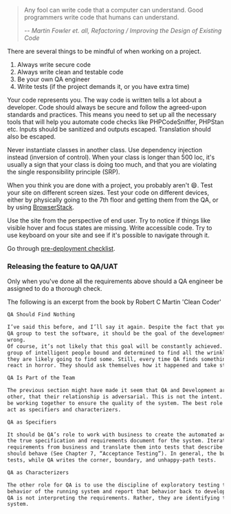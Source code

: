 > Any fool can write code that a computer can understand. Good programmers write code that humans can understand.
>
> -- <cite>Martin Fowler et. all, Refactoring / Improving the Design of Existing Code</cite>

There are several things to be mindful of when working on a project.

1. Always write secure code
2. Always write clean and testable code
3. Be your own QA engineer
4. Write tests (if the project demands it, or you have extra time)

Your code represents you. The way code is written tells a lot about a developer. Code should always be secure and follow the agreed-upon standards and practices.
This means you need to set up all the necessary tools that will help you automate code checks like PHPCodeSniffer, PHPStan etc.
Inputs should be sanitized and outputs escaped. Translation should also be escaped.

Never instantiate classes in another class. Use dependency injection instead (inversion of control).
When your class is longer than 500 loc, it's usually a sign that your class is doing too much, and that you are violating the single responsibility principle (SRP).

When you think you are done with a project, you probably aren't 😄.
Test your site on different screen sizes. Test your code on different devices, either by physically going to the 7th floor and getting them from the QA, or by using [BrowserStack](https://www.browserstack.com/).

Use the site from the perspective of end user. Try to notice if things like visible hover and focus states are missing. Write accessible code. Try to use keyboard on your site and see if it's possible to navigate through it.

Go through [pre-deployment checklist](/project-management/checklists).

### Releasing the feature to QA/UAT

Only when you've done all the requirements above should a QA engineer be assigned to do a thorough check.

The following is an excerpt from the book by Robert C Martin 'Clean Coder'

```md
QA Should Find Nothing

I’ve said this before, and I’ll say it again. Despite the fact that your company may have a separate
QA group to test the software, it should be the goal of the development group that QA find nothing
wrong.
Of course, it’s not likely that this goal will be constantly achieved. After all, when you have a
group of intelligent people bound and determined to find all the wrinkles and deficits in a product,
they are likely going to find some. Still, every time QA finds something the development team should
react in horror. They should ask themselves how it happened and take steps to prevent it in the future.

QA Is Part of the Team

The previous section might have made it seem that QA and Development are at odds with each
other, that their relationship is adversarial. This is not the intent. Rather, QA and Development should
be working together to ensure the quality of the system. The best role for the QA part of the team is to
act as specifiers and characterizers.

QA as Specifiers

It should be QA’s role to work with business to create the automated acceptance tests that become
the true specification and requirements document for the system. Iteration by iteration they gather the
requirements from business and translate them into tests that describe to developers how the system
should behave (See Chapter 7, “Acceptance Testing”). In general, the business writes the happy-path
tests, while QA writes the corner, boundary, and unhappy-path tests.

QA as Characterizers

The other role for QA is to use the discipline of exploratory testing to characterize the true
behavior of the running system and report that behavior back to development and business. In this role
QA is not interpreting the requirements. Rather, they are identifying the actual behaviors of the
system.
```
